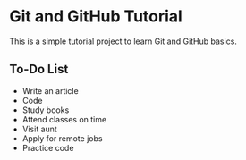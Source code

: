 # Git and GitHub Tutorial

This is a simple tutorial project to learn Git and GitHub basics.

## To-Do List

- Write an article
- Code
- Study books
- Attend classes on time
- Visit aunt
- Apply for remote jobs
- Practice code
